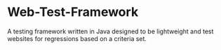 # Web-Test-Framework
A testing framework written in Java designed to be lightweight and test websites for regressions based on a criteria set. 
